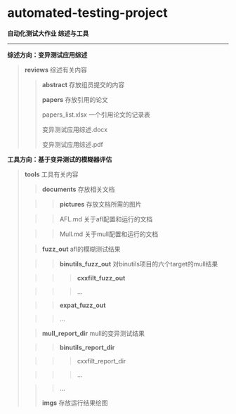 # automated-testing-project
**自动化测试大作业 综述与工具**

------

**综述方向：变异测试应用综述** 

>**reviews** 	综述有关内容
>
>>**abstract**  存放组员提交的内容
>>>
>>**papers**	存放引用的论文
>>>
>>papers_list.xlsx	一个引用论文的记录表
>>>
>>变异测试应用综述.docx
>>>
>>变异测试应用综述.pdf
>

**工具方向：基于变异测试的模糊器评估**

>**tools** 	工具有关内容
>
>>**documents**	存放相关文档
>
>>> **pictures**	存放文档所需的图片
>
>>> AFL.md	关于afl配置和运行的文档
>
>>> Mull.md	关于mull配置和运行的文档
>
>> **fuzz_out**	afl的模糊测试结果
>
>>> **binutils_fuzz_out**	对binutils项目的六个target的mull结果
>
>>>>**cxxfilt_fuzz_out**
>
>>>>...
>
>>>**expat_fuzz_out**
>
>>>...
>
>>**mull_report_dir**	mull的变异测试结果
>
>>>**binutils_report_dir**
>
>>>>cxxfilt_report_dir
>
>>>>...
>
>>>...
>>
>>**imgs**	存放运行结果绘图
>
